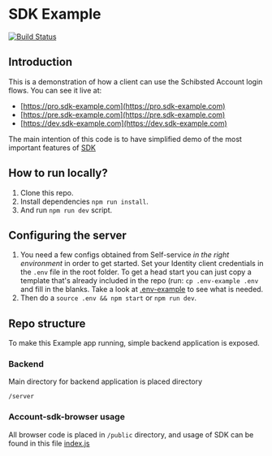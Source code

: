 # SDK Example

[![Build Status](https://travis-ci.org/schibsted/sdk-example.svg?branch=master)](https://travis-ci.org/schibsted/sdk-example)

## Introduction

This is a demonstration of how a client can use the Schibsted Account login flows. You can see it
live at:

* [https://pro.sdk-example.com](https://pro.sdk-example.com)
* [https://pre.sdk-example.com](https://pre.sdk-example.com)
* [https://dev.sdk-example.com](https://dev.sdk-example.com)

The main intention of this code is to have simplified demo of the most important features of [SDK](https://github.com/schibsted/account-sdk-browser)

## How to run locally?
1. Clone this repo.
1. Install dependencies `npm run install`.
1. And run `npm run dev` script.

## Configuring the server

1. You need a few configs obtained from Self-service *in the right environment* in order to get
   started. Set your Identity client credentials in the `.env` file in the root folder. To get a
   head start you can just copy a template that's already included in the repo (run: `cp
   .env-example .env` and fill in the blanks. Take a look at [.env-example](./.env-example) to
   see what is needed.
1. Then do a `source .env && npm start` or `npm run dev`.

## Repo structure
To make this Example app running, simple backend application is exposed.

### Backend
Main directory for backend application is placed directory
```
/server
```

### Account-sdk-browser usage
All browser code is placed in `/public` directory, and usage of SDK can be found in this file [index.js](public/index.js)

